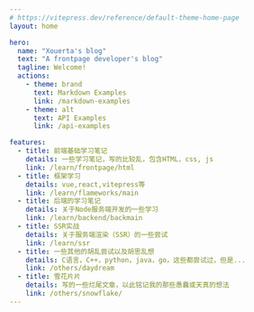 ```yaml
---
# https://vitepress.dev/reference/default-theme-home-page
layout: home

hero:
  name: "Xouerta's blog"
  text: "A frontpage developer's blog"
  tagline: Welcome!
  actions:
    - theme: brand
      text: Markdown Examples
      link: /markdown-examples
    - theme: alt
      text: API Examples
      link: /api-examples

features:
  - title: 前端基础学习笔记
    details: 一些学习笔记，写的比较乱，包含HTML，css, js
    link: /learn/frontpage/html
  - title: 框架学习
    details: vue,react,vitepress等
    link: /learn/flameworks/main
  - title: 后端的学习笔记
    details: 关于Node服务端开发的一些学习
    link: /learn/backend/backmain
  - title: SSR实战
    details: 关于服务端渲染（SSR）的一些尝试
    link: /learn/ssr
  - title: 一些其他的胡乱尝试以及胡思乱想
    details: C语言，C++，python，java，go，这些都尝试过，但是...
    link: /others/daydream
  - title: 雪花片片
    details: 写的一些烂尾文章，以此铭记我的那些愚蠢或天真的想法
    link: /others/snowflake/
---
```


